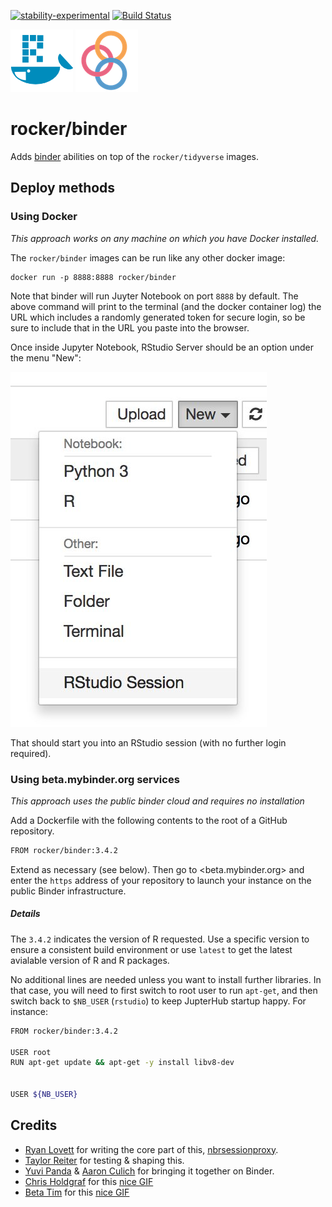 [![stability-experimental](https://img.shields.io/badge/stability-experimental-orange.svg)](https://github.com/joethorley/stability-badges#experimental)
[![Build Status](https://travis-ci.org/rocker-org/binder.svg?branch=master)](https://travis-ci.org/rocker-org/binder)



![](img/rocker.png) ![](img/binder.png) 

# rocker/binder

Adds [binder](http://mybinder.org/) abilities on top of the `rocker/tidyverse` images. 


## Deploy methods


### Using Docker


_This approach works on any machine on which you have Docker installed._

The `rocker/binder` images can be run like any other docker image:

```
docker run -p 8888:8888 rocker/binder
```

Note that binder will run Juyter Notebook on port `8888` by default.  The above
command will print to the terminal (and the docker container log) the URL
which includes a randomly generated token for secure login, so be sure to
include that in the URL you paste into the browser.


Once inside Jupyter Notebook, RStudio Server should be an option under the menu
"New":

![](img/rstudio-session.jpg)

That should start you into an RStudio session (with no further login required).


### Using beta.mybinder.org services

_This approach uses the public binder cloud and requires no installation_


Add a Dockerfile with the following contents to the root of a GitHub
repository.  
 

```bash
FROM rocker/binder:3.4.2
```

Extend as necessary (see below).  Then go to <beta.mybinder.org> and enter the
`https` address of your repository to launch your instance on the public Binder
infrastructure.


##### Details


The `3.4.2` indicates the version of R requested. Use a specific version to ensure a consistent build environment or use `latest`
to get the latest avialable version of R and R packages.     

No additional lines are needed unless you want to install further libraries. In
that case, you will need to first switch to root user to run `apt-get`, and then
switch back to `$NB_USER` (`rstudio`) to keep JupterHub startup happy.
For instance:

```bash
FROM rocker/binder:3.4.2

USER root
RUN apt-get update && apt-get -y install libv8-dev


USER ${NB_USER}
```


## Credits

* [Ryan Lovett](http://github.com/ryanlovett) for writing the core part of this,
  [nbrsessionproxy](http://github.com/jupyterhub/nbrsessionproxy).
* [Taylor Reiter](https://github.com/taylorreiter) for testing & shaping this.
* [Yuvi Panda](https://github.com/yuvipanda) & [Aaron Culich](http://github.com/aculich) for bringing it together on Binder.
* [Chris Holdgraf](http://github.com/choldgraf/) for this [nice GIF](https://twitter.com/choldgraf/status/921165684188393472)
* [Beta Tim](https://github.com/betatim) for this [nice GIF](https://twitter.com/betatim/status/921156659166277634)

